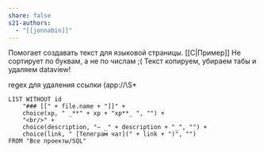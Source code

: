 ```yaml
---
share: false
s21-authors:
  - "[[jonnabin]]"
---
```


Помогает создавать текст для языковой страницы. [[C|Пример]]
Не сортирует по буквам, а не по числам ;(
Текст копируем, убираем табы и удаляем dataview!

regex для удаления ссылки \(app://\S*

```dataview
LIST WITHOUT id
    "### [[" + file.name + "]]" +
    choice(xp, " _**" + xp + "xp**_ ", "") +
    "<br/>" + 
    choice(description, "— _" + description + "_", "") +
    choice(link, " [Телеграм чат](" + link + ")", "")
FROM "Все проекты/SQL"
```

